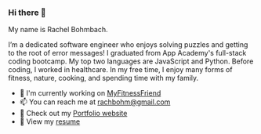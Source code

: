 ### Hi there 👋
My name is Rachel Bohmbach.

I’m a dedicated software engineer who enjoys solving puzzles and getting to the root of error messages! I graduated from App Academy's full-stack coding bootcamp. My top two languages are JavaScript and Python. Before coding, I worked in healthcare. In my free time, I enjoy many forms of fitness, nature, cooking, and spending time with my family.

- 🔭 I'm currently working on <a href="https://github.com/rachbohm/MyFitnessFriend" target="_blank">MyFitnessFriend</a>
- 📫 You can reach me at rachbohm@gmail.com
- 💼 Check out my <a href="https://rachelbohmbach.netlify.app/" target="_blank">Portfolio website</a>
- 📄 View my <a href="https://drive.google.com/file/d/1vrTMK_p8ARVag0vNEKRHjQ4BV7wlFgT7/view?usp=sharing" target="_blank">resume</a>

<!--
**rachbohm/rachbohm** is a ✨ _special_ ✨ repository because its `README.md` (this file) appears on your GitHub profile.

Here are some ideas to get you started:

- 🔭 I’m currently working on ...
- 🌱 I’m currently learning ...
- 👯 I’m looking to collaborate on ...
- 🤔 I’m looking for help with ...
- 💬 Ask me about ...
- 📫 How to reach me: ...
- 😄 Pronouns: ...
- ⚡ Fun fact: ...
-->

